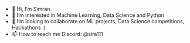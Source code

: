 - 👋 Hi, I’m Simran
- 👀 I’m interested in Machine Learning, Data Science and Python
- 💞️ I’m looking to collaborate on ML projects, Data Science competitions, Hackathons :)
- 📫 How to reach me Discord: @sira111


<!---
SiRa111/SiRa111 is a ✨ special ✨ repository because its `README.md` (this file) appears on your GitHub profile.
You can click the Preview link to take a look at your changes.
--->
